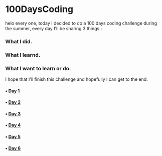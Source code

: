 # 100DaysCoding

helo every one, today I decided to do a 100 days coding challenge during the summer, every day I'll be sharing 3 things :

### What I did.
### What I learnd.
### What I want to learn or do.

I hope that I'll finish this challenge and hopefully I can get to the end.

#### • [Day 1](https://github.com/JoJoDevAdventure/100DaysCoding/blob/main/100Days/Day%201.md)
#### • [Day 2](https://github.com/JoJoDevAdventure/100DaysCoding/blob/main/100Days/Day%202.md)
#### • [Day 3](https://github.com/JoJoDevAdventure/100DaysCoding/blob/main/100Days/Day%203.md)
#### • [Day 4](https://github.com/JoJoDevAdventure/100DaysCoding/blob/main/100Days/Day%204.md)
#### • [Day 5](https://github.com/JoJoDevAdventure/100DaysCoding/blob/main/100Days/Day%205.md)
#### • [Day 6](https://github.com/JoJoDevAdventure/100DaysCoding/blob/main/100Days/Day%206.md)

